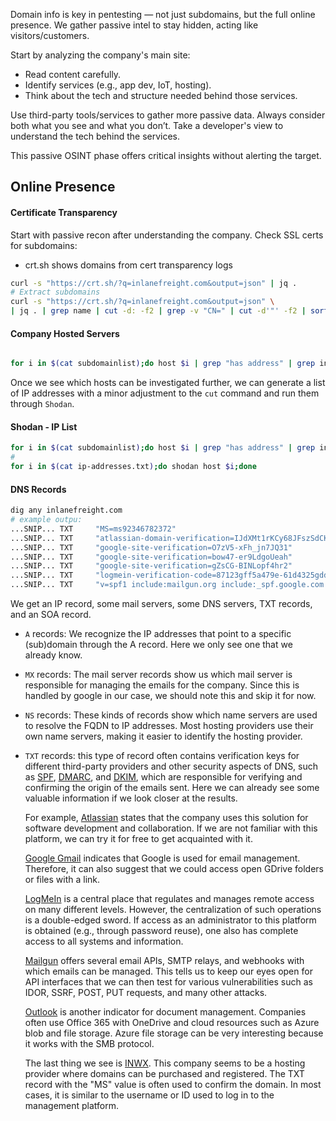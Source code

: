 Domain info is key in pentesting — not just subdomains, but the full online presence. 
We gather passive intel to stay hidden, acting like visitors/customers.

Start by analyzing the company's main site:
- Read content carefully.
- Identify services (e.g., app dev, IoT, hosting).
- Think about the tech and structure needed behind those services.

Use third-party tools/services to gather more passive data.
Always consider both what you see and what you don’t.
Take a developer's view to understand the tech behind the services.

This passive OSINT phase offers critical insights without alerting the target.
## Online Presence
#### Certificate Transparency

Start with passive recon after understanding the company.
Check SSL certs for subdomains:
- crt.sh shows domains from cert transparency logs

```bash
curl -s "https://crt.sh/?q=inlanefreight.com&output=json" | jq .
# Extract subdomains
curl -s "https://crt.sh/?q=inlanefreight.com&output=json" \
| jq . | grep name | cut -d: -f2 | grep -v "CN=" | cut -d'"' -f2 | sort -u > subdomainlist
```
#### Company Hosted Servers
```bash

for i in $(cat subdomainlist);do host $i | grep "has address" | grep inlanefreight.com | cut -d" " -f1,4;done
```
Once we see which hosts can be investigated further, we can generate a list of IP addresses with a minor adjustment to the `cut` command and run them through `Shodan`.
#### Shodan - IP List
```bash
for i in $(cat subdomainlist);do host $i | grep "has address" | grep inlanefreight.com | cut -d" " -f4 >> ip-addresses.txt;done
# 
for i in $(cat ip-addresses.txt);do shodan host $i;done
```
#### DNS Records
```bash
dig any inlanefreight.com
# example outpu:
...SNIP... TXT     "MS=ms92346782372"
...SNIP... TXT     "atlassian-domain-verification=IJdXMt1rKCy68JFszSdCKVpwPN"
...SNIP... TXT     "google-site-verification=O7zV5-xFh_jn7JQ31"
...SNIP... TXT     "google-site-verification=bow47-er9LdgoUeah"
...SNIP... TXT     "google-site-verification=gZsCG-BINLopf4hr2"
...SNIP... TXT     "logmein-verification-code=87123gff5a479e-61d4325gddkbvc1-b2bnfghfsed1-3c789427sdjirew63fc"
...SNIP... TXT     "v=spf1 include:mailgun.org include:_spf.google.com include:spf.protection.outlook.com include:_spf.atlassian.net ip4:10.129.24.8 ip4:10.129.27.2 ip4:10.72.82.106 ~all
```
 We get an IP record, some mail servers, some DNS servers, TXT records, and an SOA record.
 - `A` records: We recognize the IP addresses that point to a specific (sub)domain through the A record. Here we only see one that we already know.
    
- `MX` records: The mail server records show us which mail server is responsible for managing the emails for the company. Since this is handled by google in our case, we should note this and skip it for now.
    
- `NS` records: These kinds of records show which name servers are used to resolve the FQDN to IP addresses. Most hosting providers use their own name servers, making it easier to identify the hosting provider.
    
- `TXT` records: this type of record often contains verification keys for different third-party providers and other security aspects of DNS, such as [SPF](https://datatracker.ietf.org/doc/html/rfc7208), [DMARC](https://datatracker.ietf.org/doc/html/rfc7489), and [DKIM](https://datatracker.ietf.org/doc/html/rfc6376), which are responsible for verifying and confirming the origin of the emails sent. Here we can already see some valuable information if we look closer at the results. 

  For example, [Atlassian](https://www.atlassian.com/) states that the company uses this solution for software development and collaboration. If we are not familiar with this platform, we can try it for free to get acquainted with it.

  [Google Gmail](https://www.google.com/gmail/) indicates that Google is used for email management. Therefore, it can also suggest that we could access open GDrive folders or files with a link.

  [LogMeIn](https://www.logmein.com/) is a central place that regulates and manages remote access on many different levels. However, the centralization of such operations is a double-edged sword. If access as an administrator to this platform is obtained (e.g., through password reuse), one also has complete access to all systems and information.

  [Mailgun](https://www.mailgun.com/) offers several email APIs, SMTP relays, and webhooks with which emails can be managed. This tells us to keep our eyes open for API interfaces that we can then test for various vulnerabilities such as IDOR, SSRF, POST, PUT requests, and many other attacks.

  [Outlook](https://outlook.live.com/owa/) is another indicator for document management. Companies often use Office 365 with OneDrive and cloud resources such as Azure blob and file storage. Azure file storage can be very interesting because it works with the SMB protocol.

  The last thing we see is [INWX](https://www.inwx.com/en). This company seems to be a hosting provider where domains can be purchased and registered. The TXT record with the "MS" value is often used to confirm the domain. In most cases, it is similar to the username or ID used to log in to the management platform.